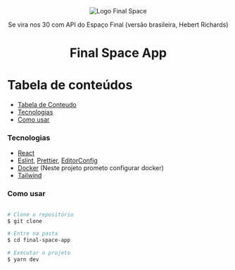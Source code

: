 <div align="center">
   <img
    src="https://media.giphy.com/media/5Uww26Bo0A68XGlAvz/giphy.gif"
    alt="Logo Final Space"
   />
   <p>Se vira nos 30 com API do Espaço Final (versão brasileira, Hebert Richards)</p>
</div>

<h1 align="center">Final Space App</h1>

# Tabela de conteúdos

<!--ts-->

- [Tabela de Conteudo](#tabela-de-conteudo)
- [Tecnologias](#tecnologias)
- [Como usar](#como-usar)
<!--te-->

### Tecnologias

- [React](https://pt-br.reactjs.org/)
- [Eslint](https://eslint.org/), [Prettier](https://prettier.io/), [EditorConfig](http://editorconfig.org)
- [Docker](https://www.docker.com/) (Neste projeto prometo configurar docker)
- [Tailwind](https://tailwindcss.com/)

### Como usar

```bash

# Clone o repositório
$ git clone

# Entre na pasta
$ cd final-space-app

# Executar o projeto
$ yarn dev

```
